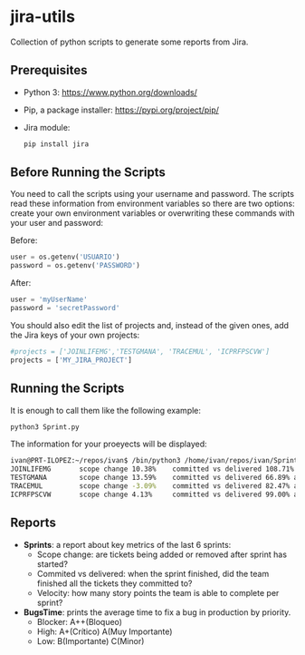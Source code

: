 # jira-utils
Collection of python scripts to generate some reports from Jira. 

## Prerequisites
* Python 3: https://www.python.org/downloads/
* Pip, a package installer: https://pypi.org/project/pip/
* Jira module:

    ```bash
    pip install jira
    ```

## Before Running the Scripts
You need to call the scripts using your username and password. The scripts read these information from environment variables so there are two options: create your own environment variables or overwriting these commands with your user and password:

Before:

```python
user = os.getenv('USUARIO')
password = os.getenv('PASSWORD')
```
After:
```python
user = 'myUserName'
password = 'secretPassword'
```

You should also edit the list of projects and, instead of the given ones, add the Jira keys of your own projects:
```python
#projects = ['JOINLIFEMG','TESTGMANA', 'TRACEMUL', 'ICPRFPSCVW']
projects = ['MY_JIRA_PROJECT']
```

## Running the Scripts
It is enough to call them like the following example:
```bash
python3 Sprint.py
```
The information for your proeyects will be displayed:
```bash
ivan@PRT-ILOPEZ:~/repos/ivan$ /bin/python3 /home/ivan/repos/ivan/Sprint.py
JOINLIFEMG       scope change 10.38%    committed vs delivered 108.71% and      velocity 30.00
TESTGMANA        scope change 13.59%    committed vs delivered 66.89% and       velocity 27.50
TRACEMUL         scope change -3.09%    committed vs delivered 82.47% and       velocity 18.50
ICPRFPSCVW       scope change 4.13%     committed vs delivered 99.00% and       velocity 64.17
```

## Reports
* **Sprints**: a report about key metrics of the last 6 sprints:
    * Scope change: are tickets being added or removed after sprint has started?
    * Commited vs delivered: when the sprint finished, did the team finished all the tickets they committed to?
    * Velocity: how many story points the team is able to complete per sprint?
* **BugsTime**: prints the average time to fix a bug in production by priority.
    * Blocker: A++(Bloqueo)
    * High: A+(Crítico) A(Muy Importante)
    * Low: B(Importante) C(Minor)
 
      
